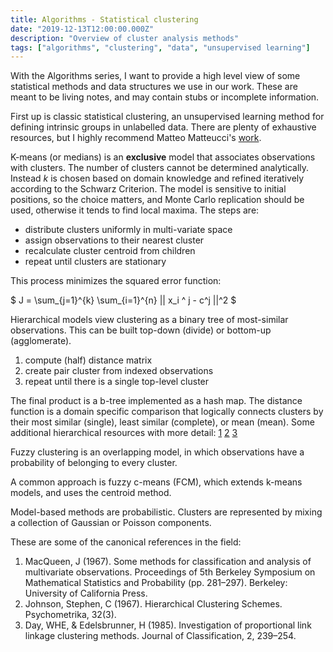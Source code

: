 ```yaml
---
title: Algorithms - Statistical clustering
date: "2019-12-13T12:00:00.000Z"
description: "Overview of cluster analysis methods"
tags: ["algorithms", "clustering", "data", "unsupervised learning"]
---
```


With the Algorithms series, I want to provide a high level view of some statistical methods and data structures we use in our work. 
These are meant to be living notes, and may contain stubs or incomplete information. 

First up is classic statistical clustering, an unsupervised learning method for defining intrinsic groups in unlabelled data. 
There are plenty of exhaustive resources, but I highly recommend Matteo Matteucci's <a href="https://home.deib.polimi.it/matteucc/Clustering/tutorial_html/index.html">work</a>.</p>


K-means (or medians) is an <strong>exclusive</strong> model that associates observations with clusters. 
The number of clusters cannot be determined analytically. Instead $k$ is chosen based on domain knowledge and refined 
iteratively according to the Schwarz Criterion. The model is sensitive to initial positions, so the choice matters, 
and Monte Carlo replication should be used, otherwise it tends to find local maxima. The steps are:

* distribute clusters uniformly in multi-variate space
* assign observations to their nearest cluster
* recalculate cluster centroid from children 
* repeat until clusters are stationary

This process minimizes the squared error function:

$ J = \sum_{j=1}^{k} \sum_{i=1}^{n} || x_i ^ j - c^j ||^2 $

Hierarchical models view clustering as a binary tree of most-similar observations. 
This can be built top-down (divide) or bottom-up (agglomerate).

1. compute (half) distance matrix
2. create pair cluster from indexed observations 
3. repeat until there is a single top-level cluster

The final product is a b-tree implemented as a hash map. 
The distance function is a domain specific comparison that logically connects clusters by their most similar (single), least similar (complete), or mean (mean). 
Some additional hierarchical resources with more detail: 
[1](https://www.displayr.com/what-is-hierarchical-clustering/) 
[2](http://www.cs.princeton.edu/courses/archive/spring15/cos233/clustering2.pdf) 
[3](https://www.wave-access.com/public_en/blog/2015/november/17/memory-reduction-for-average-link-hierarchical-clustering-algorithm-with-a-large-amount-of-input-data.aspx)


Fuzzy clustering is an overlapping model, in which observations have a probability of belonging to every cluster. 

A common approach is fuzzy c-means (FCM), which extends k-means models, and uses the centroid method.

Model-based methods are probabilistic. Clusters are represented by mixing a collection of Gaussian or Poisson components.

These are some of the canonical references in the field:

1. MacQueen, J (1967). Some methods for classification and analysis of multivariate observations. Proceedings of 5th Berkeley Symposium on Mathematical Statistics and Probability (pp. 281–297). Berkeley: University of California Press.
2. Johnson, Stephen, C (1967). Hierarchical Clustering Schemes. Psychometrika, 32(3).
3. Day, WHE, & Edelsbrunner, H (1985). Investigation of proportional link linkage clustering methods. Journal of Classification, 2, 239–254.
